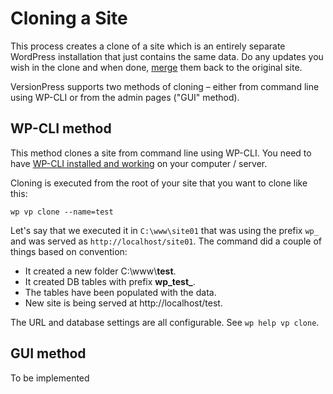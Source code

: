 # Cloning a Site #

This process creates a clone of a site which is an entirely separate WordPress installation that just contains the same data. Do any updates you wish in the clone and when done, [merge](./merging) them back to the original site.

VersionPress supports two methods of cloning – either from command line using WP-CLI or from the admin pages ("GUI" method).


## WP-CLI method ##

This method clones a site from command line using WP-CLI. You need to have [WP-CLI installed and working](../feature-focus/wp-cli) on your computer / server. 


Cloning is executed from the root of your site that you want to clone like this:

    wp vp clone --name=test

Let's say that we executed it in `C:\www\site01` that was using the prefix `wp_` and was served as `http://localhost/site01`. The command did a couple of things based on convention:

 * It created a new folder C:\www\\**test**.
 * It created DB tables with prefix **wp\_test\_**.
 * The tables have been populated with the data.
 * New site is being served at http://localhost/test.

The URL and database settings are all configurable. See `wp help vp clone`.

## GUI method ##

To be implemented